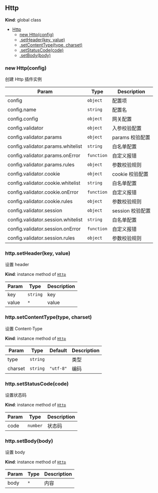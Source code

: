 <a name="Http"></a>

## Http
**Kind**: global class  

* [Http](#Http)
    * [new Http(config)](#new_Http_new)
    * [.setHeader(key, value)](#Http+setHeader)
    * [.setContentType(type, charset)](#Http+setContentType)
    * [.setStatusCode(code)](#Http+setStatusCode)
    * [.setBody(body)](#Http+setBody)

<a name="new_Http_new"></a>

### new Http(config)
创建 Http 插件实例


| Param | Type | Description |
| --- | --- | --- |
| config | <code>object</code> | 配置项 |
| config.name | <code>string</code> | 配置名 |
| config.config | <code>object</code> | 网关配置 |
| config.validator | <code>object</code> | 入参校验配置 |
| config.validator.params | <code>object</code> | params 校验配置 |
| config.validator.params.whitelist | <code>string</code> | 白名单配置 |
| config.validator.params.onError | <code>function</code> | 自定义报错 |
| config.validator.params.rules | <code>object</code> | 参数校验规则 |
| config.validator.cookie | <code>object</code> | cookie 校验配置 |
| config.validator.cookie.whitelist | <code>string</code> | 白名单配置 |
| config.validator.cookie.onError | <code>function</code> | 自定义报错 |
| config.validator.cookie.rules | <code>object</code> | 参数校验规则 |
| config.validator.session | <code>object</code> | session 校验配置 |
| config.validator.session.whitelist | <code>string</code> | 白名单配置 |
| config.validator.session.onError | <code>function</code> | 自定义报错 |
| config.validator.session.rules | <code>object</code> | 参数校验规则 |

<a name="Http+setHeader"></a>

### http.setHeader(key, value)
设置 header

**Kind**: instance method of [<code>Http</code>](#Http)  

| Param | Type | Description |
| --- | --- | --- |
| key | <code>string</code> | key |
| value | <code>\*</code> | value |

<a name="Http+setContentType"></a>

### http.setContentType(type, charset)
设置 Content-Type

**Kind**: instance method of [<code>Http</code>](#Http)  

| Param | Type | Default | Description |
| --- | --- | --- | --- |
| type | <code>string</code> |  | 类型 |
| charset | <code>string</code> | <code>&quot;utf-8&quot;</code> | 编码 |

<a name="Http+setStatusCode"></a>

### http.setStatusCode(code)
设置状态码

**Kind**: instance method of [<code>Http</code>](#Http)  

| Param | Type | Description |
| --- | --- | --- |
| code | <code>number</code> | 状态码 |

<a name="Http+setBody"></a>

### http.setBody(body)
设置 body

**Kind**: instance method of [<code>Http</code>](#Http)  

| Param | Type | Description |
| --- | --- | --- |
| body | <code>\*</code> | 内容 |

